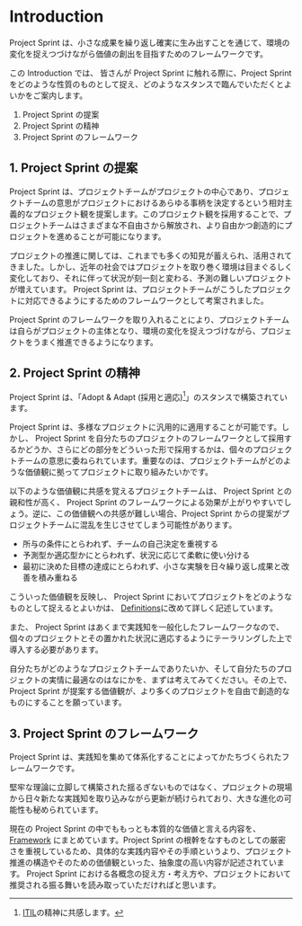 # Introduction

Project Sprint は、小さな成果を繰り返し確実に生み出すことを通じて、環境の変化を捉えつづけながら価値の創出を目指すためのフレームワークです。

この Introduction では、 皆さんが Project Sprint に触れる際に、Project Sprint をどのような性質のものとして捉え、どのようなスタンスで臨んでいただくとよいかをご案内します。

1. Project Sprint の提案
2. Project Sprint の精神
3. Project Sprint のフレームワーク

## 1. Project Sprint の提案

Project Sprint は、プロジェクトチームがプロジェクトの中心であり、プロジェクトチームの意思がプロジェクトにおけるあらゆる事柄を決定するという相対主義的なプロジェクト観を提案します。このプロジェクト観を採用することで、プロジェクトチームはさまざまな不自由さから解放され、より自由かつ創造的にプロジェクトを進めることが可能になります。

プロジェクトの推進に関しては、これまでも多くの知見が蓄えられ、活用されてきました。しかし、近年の社会ではプロジェクトを取り巻く環境は目まぐるしく変化しており、それに伴って状況が刻一刻と変わる、予測の難しいプロジェクトが増えています。 Project Sprint は、プロジェクトチームがこうしたプロジェクトに対応できるようにするためのフレームワークとして考案されました。

Project Sprint のフレームワークを取り入れることにより、プロジェクトチームは自らがプロジェクトの主体となり、環境の変化を捉えつづけながら、プロジェクトをうまく推進できるようになります。

## 2. Project Sprint の精神

Project Sprint は、「Adopt & Adapt (採用と適応)[^1]」のスタンスで構築されています。

Project Sprint は、多様なプロジェクトに汎用的に適用することが可能です。しかし、 Project Sprint を自分たちのプロジェクトのフレームワークとして採用するかどうか、さらにどの部分をどういった形で採用するかは、個々のプロジェクトチームの意思に委ねられています。重要なのは、プロジェクトチームがどのような価値観に拠ってプロジェクトに取り組みたいかです。

以下のような価値観に共感を覚えるプロジェクトチームは、 Project Sprint との親和性が高く、 Project Sprint のフレームワークによる効果が上がりやすいでしょう。逆に、この価値観への共感が難しい場合、Project Sprint からの提案がプロジェクトチームに混乱を生じさせてしまう可能性があります。

* 所与の条件にとらわれず、チームの自己決定を重視する
* 予測型か適応型かにとらわれず、状況に応じて柔軟に使い分ける
* 最初に決めた目標の達成にとらわれず、小さな実験を日々繰り返し成果と改善を積み重ねる

こういった価値観を反映し、 Project Sprint においてプロジェクトをどのようなものとして捉えるとよいかは、 [Definitions](definitions.md)に改めて詳しく記述しています。

また、 Project Sprint はあくまで実践知を一般化したフレームワークなので、個々のプロジェクトとその置かれた状況に適応するようにテーラリングした上で導入する必要があります。

自分たちがどのようなプロジェクトチームでありたいか、そして自分たちのプロジェクトの実情に最適なのはなにかを、まずは考えてみてください。その上で、 Project Sprint が提案する価値観が、より多くのプロジェクトを自由で創造的なものにすることを願っています。

## 3. Project Sprint のフレームワーク

Project Sprint は、実践知を集めて体系化することによってかたちづくられたフレームワークです。

堅牢な理論に立脚して構築された揺るぎないものではなく、プロジェクトの現場から日々新たな実践知を取り込みながら更新が続けられており、大きな進化の可能性も秘められています。

現在の Project Sprint の中でももっとも本質的な価値と言える内容を、 [Framework](framework.md) にまとめています。Project Sprint の根幹をなすものとしての厳密さを重視しているため、具体的な実践内容やその手順というより、プロジェクト推進の構造やそのための価値観といった、抽象度の高い内容が記述されています。 Project Sprint における各概念の捉え方・考え方や、プロジェクトにおいて推奨される振る舞いを読み取っていただければと思います。

[^1]: [ITIL](https://en.wikipedia.org/wiki/ITIL)の精神に共感します。
